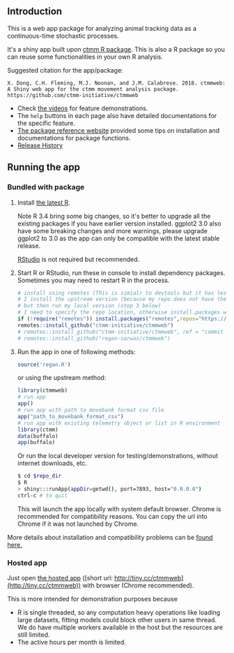 ## Introduction

This is a web app package for analyzing animal tracking data as a continuous-time stochastic processes.

It's a shiny app built upon [ctmm R package](https://github.com/ctmm-initiative/ctmm). This is also a R package so you can reuse some functionalities in your own R analysis.

Suggested citation for the app/package:

```
X. Dong, C.H. Fleming, M.J. Noonan, and J.M. Calabrese. 2018. ctmmweb: A Shiny web app for the ctmm movement analysis package.
https://github.com/ctmm-initiative/ctmmweb
```

- Check [the videos](https://ctmm-initiative.github.io/ctmmwebdoc/articles/demo.html) for feature demonstrations.
- The `help` buttons in each page also have detailed documentations for the specific feature.
- [The package reference website](https://ctmm-initiative.github.io/ctmmwebdoc/) provided some tips on installation and documentations for package functions.
- [Release History](https://ctmm-initiative.github.io/ctmmwebdoc/news/index.html)

## Running the app

### Bundled with package

1. Install [the latest R](https://www.r-project.org/).

    Note R 3.4 bring some big changes, so it's better to upgrade all the existing packages if you have earlier version installed.
    ggplot2 3.0 also have some breaking changes and more warnings, please upgrade ggplot2 to 3.0 as the app can only be compatible with the latest stable release.
    
    [RStudio](https://www.rstudio.com/products/rstudio/download/) is not required but recommended.

2. Start R or RStudio, run these in console to install dependency packages. Sometimes you may need to restart R in the process.

    ```r
    # install using remotes (This is simialr to devtools but it has less dependencies)
    # I install the upstream version (because my repo does not have the zipped tarball releases),
    # but then run my local version (step 3 below)
    # I need to specify the repo location, otherwise install.packages will try to load tcl/tk (not installed)
    if (!require("remotes")) install.packages("remotes",repos="https://cloud.r-project.org")
    remotes::install_github("ctmm-initiative/ctmmweb")
    # remotes::install_github("ctmm-initiative/ctmmweb", ref = "commit or tag name")
    # remotes::install_github("regan-sarwas/ctmmweb")
    ```

3. Run the app in one of following methods:

    ```r
    source('regan.R')
    ```

    or using the upstream method:

    ```r
    library(ctmmweb)
    # run app
    app()
    # run app with path to movebank format csv file
    app("path_to_movebank_format_csv")
    # run app with existing telemetry object or list in R environment
    library(ctmm)
    data(buffalo)
    app(buffalo)
    ```

   Or run the local developer version for testing/demonstrations, without internet downloads, etc.

    ```bash
    $ cd $repo_dir
    $ R
    > shiny:::runApp(appDir=getwd(), port=7893, host="0.0.0.0")
    ctrl-c # to quit
    ```

    This will launch the app locally with system default browser. Chrome is recommended for compatibility reasons. You can copy the url into Chrome if it was not launched by Chrome.

  More details about installation and compatibility problems can be [found here.](https://ctmm-initiative.github.io/ctmmwebdoc/articles/installation.html)

### Hosted app
Just open [the hosted app](https://ctmm.shinyapps.io/ctmmweb/) ([short url: http://tiny.cc/ctmmweb](http://tiny.cc/ctmmweb)) with browser (Chrome recommended).

This is more intended for demonstration purposes because

- R is single threaded, so any computation heavy operations like loading large datasets, fitting models could block other users in same thread. We do have multiple workers available in the host but the resources are still limited.
- The active hours per month is limited.
